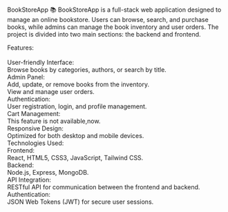 BookStoreApp 📚
BookStoreApp is a full-stack web application designed to manage an online bookstore. Users can browse, search, and purchase books, while admins can manage the book inventory and user orders. The project is divided into two main sections: the backend and frontend.<br>

Features:<br>
<br>User-friendly Interface:<br>
Browse books by categories, authors, or search by title.<br>
Admin Panel:<br>
Add, update, or remove books from the inventory.<br>
View and manage user orders.<br>
Authentication:<br>
User registration, login, and profile management.<br>
Cart Management:<br>
This feature is not available,now.<br>
Responsive Design:<br>
Optimized for both desktop and mobile devices.<br>
Technologies Used:<br>
Frontend:<br>
React, HTML5, CSS3, JavaScript, Tailwind CSS.<br>
Backend:<br>
Node.js, Express, MongoDB.<br>
API Integration:<br>
RESTful API for communication between the frontend and backend.<br>
Authentication:<br>
JSON Web Tokens (JWT) for secure user sessions.
